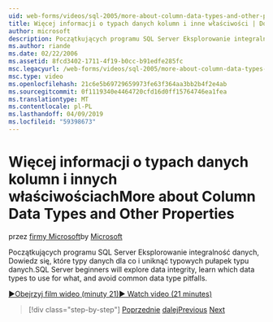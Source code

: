 ```yaml
---
uid: web-forms/videos/sql-2005/more-about-column-data-types-and-other-properties
title: Więcej informacji o typach danych kolumn i inne właściwości | Dokumentacja firmy Microsoft
author: microsoft
description: Początkujących programu SQL Server Eksplorowanie integralność danych, Dowiedz się, które typy danych dla co i uniknąć typowych pułapek typu danych.
ms.author: riande
ms.date: 02/22/2006
ms.assetid: 8fcd3402-1711-4f19-b0cc-b91edfe285fc
msc.legacyurl: /web-forms/videos/sql-2005/more-about-column-data-types-and-other-properties
msc.type: video
ms.openlocfilehash: 21c6e5b69729659973fe63f364aa3bb2b4f2e4ab
ms.sourcegitcommit: 0f1119340e4464720cfd16d0ff15764746ea1fea
ms.translationtype: MT
ms.contentlocale: pl-PL
ms.lasthandoff: 04/09/2019
ms.locfileid: "59398673"
---
```

# <a name="more-about-column-data-types-and-other-properties"></a><span data-ttu-id="8b1b4-103">Więcej informacji o typach danych kolumn i innych właściwościach</span><span class="sxs-lookup"><span data-stu-id="8b1b4-103">More about Column Data Types and Other Properties</span></span>

<span data-ttu-id="8b1b4-104">przez [firmy Microsoft](https://github.com/microsoft)</span><span class="sxs-lookup"><span data-stu-id="8b1b4-104">by [Microsoft](https://github.com/microsoft)</span></span>

<span data-ttu-id="8b1b4-105">Początkujących programu SQL Server Eksplorowanie integralność danych, Dowiedz się, które typy danych dla co i uniknąć typowych pułapek typu danych.</span><span class="sxs-lookup"><span data-stu-id="8b1b4-105">SQL Server beginners will explore data integrity, learn which data types to use for what, and avoid common data type pitfalls.</span></span>

[<span data-ttu-id="8b1b4-106">&#9654;Obejrzyj film wideo (minuty 21)</span><span class="sxs-lookup"><span data-stu-id="8b1b4-106">&#9654; Watch video (21 minutes)</span></span>](https://channel9.msdn.com/Blogs/ASP-NET-Site-Videos/more-about-column-data-types-and-other-properties)

> [!div class="step-by-step"]
> <span data-ttu-id="8b1b4-107">[Poprzednie](understanding-database-tables-and-records.md)
> [dalej](designing-relational-database-tables.md)</span><span class="sxs-lookup"><span data-stu-id="8b1b4-107">[Previous](understanding-database-tables-and-records.md)
[Next](designing-relational-database-tables.md)</span></span>
